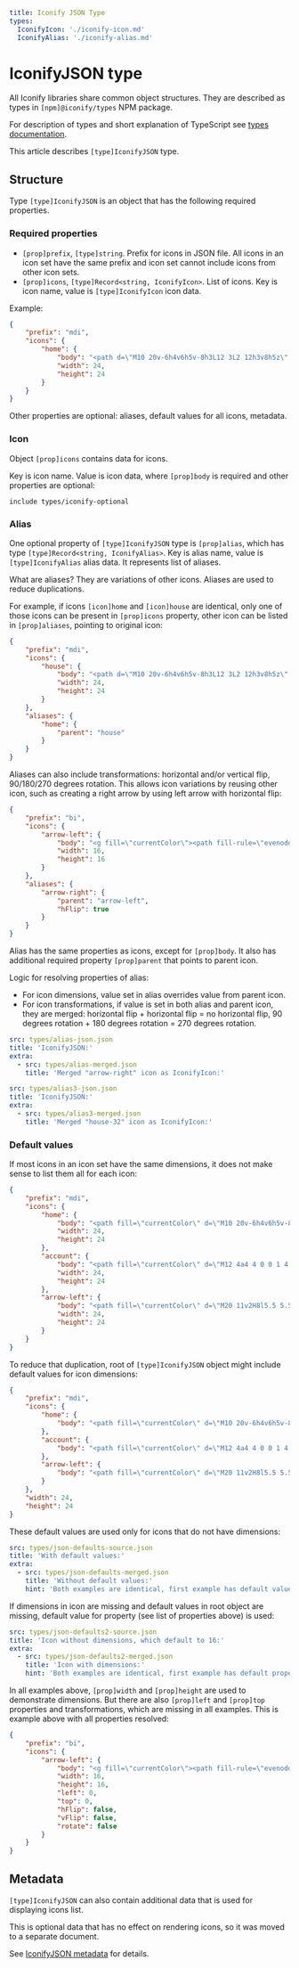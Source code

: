 ```yaml
title: Iconify JSON Type
types:
  IconifyIcon: './iconify-icon.md'
  IconifyAlias: './iconify-alias.md'
```

# IconifyJSON type

All Iconify libraries share common object structures. They are described as types in `[npm]@iconify/types` NPM package.

For description of types and short explanation of TypeScript see [types documentation](./index.md).

This article describes `[type]IconifyJSON` type.

## Structure

Type `[type]IconifyJSON` is an object that has the following required properties.

### Required properties

- `[prop]prefix`, `[type]string`. Prefix for icons in JSON file. All icons in an icon set have the same prefix and icon set cannot include icons from other icon sets.
- `[prop]icons`, `[type]Record<string, IconifyIcon>`. List of icons. Key is icon name, value is `[type]IconifyIcon` icon data.

Example:

```json
{
	"prefix": "mdi",
	"icons": {
		"home": {
			"body": "<path d=\"M10 20v-6h4v6h5v-8h3L12 3L2 12h3v8h5z\" fill=\"currentColor\"/>",
			"width": 24,
			"height": 24
		}
	}
}
```

Other properties are optional: aliases, default values for all icons, metadata.

### Icon

Object `[prop]icons` contains data for icons.

Key is icon name. Value is icon data, where `[prop]body` is required and other properties are optional:

`include types/iconify-optional`

### Alias

One optional property of `[type]IconifyJSON` type is `[prop]alias`, which has type `[type]Record<string, IconifyAlias>`. Key is alias name, value is `[type]IconifyAlias` alias data. It represents list of aliases.

What are aliases? They are variations of other icons. Aliases are used to reduce duplications.

For example, if icons `[icon]home` and `[icon]house` are identical, only one of those icons can be present in `[prop]icons` property, other icon can be listed in `[prop]aliases`, pointing to original icon:

```json
{
	"prefix": "mdi",
	"icons": {
		"house": {
			"body": "<path d=\"M10 20v-6h4v6h5v-8h3L12 3L2 12h3v8h5z\" fill=\"currentColor\"/>",
			"width": 24,
			"height": 24
		}
	},
	"aliases": {
		"home": {
			"parent": "house"
		}
	}
}
```

Aliases can also include transformations: horizontal and/or vertical flip, 90/180/270 degrees rotation. This allows icon variations by reusing other icon, such as creating a right arrow by using left arrow with horizontal flip:

```json
{
	"prefix": "bi",
	"icons": {
		"arrow-left": {
			"body": "<g fill=\"currentColor\"><path fill-rule=\"evenodd\" d=\"M5.854 4.646a.5.5 0 0 1 0 .708L3.207 8l2.647 2.646a.5.5 0 0 1-.708.708l-3-3a.5.5 0 0 1 0-.708l3-3a.5.5 0 0 1 .708 0z\"/><path fill-rule=\"evenodd\" d=\"M2.5 8a.5.5 0 0 1 .5-.5h10.5a.5.5 0 0 1 0 1H3a.5.5 0 0 1-.5-.5z\"/></g>",
			"width": 16,
			"height": 16
		}
	},
	"aliases": {
		"arrow-right": {
			"parent": "arrow-left",
			"hFlip": true
		}
	}
}
```

Alias has the same properties as icons, except for `[prop]body`. It also has additional required property `[prop]parent` that points to parent icon.

Logic for resolving properties of alias:

- For icon dimensions, value set in alias overrides value from parent icon.
- For icon transformations, if value is set in both alias and parent icon, they are merged: horizontal flip + horizontal flip = no horizontal flip, 90 degrees rotation + 180 degrees rotation = 270 degrees rotation.

```yaml
src: types/alias-json.json
title: 'IconifyJSON:'
extra:
  - src: types/alias-merged.json
    title: 'Merged "arrow-right" icon as IconifyIcon:'
```

```yaml
src: types/alias3-json.json
title: 'IconifyJSON:'
extra:
  - src: types/alias3-merged.json
    title: 'Merged "house-32" icon as IconifyIcon:'
```

### Default values

If most icons in an icon set have the same dimensions, it does not make sense to list them all for each icon:

```json
{
	"prefix": "mdi",
	"icons": {
		"home": {
			"body": "<path fill=\"currentColor\" d=\"M10 20v-6h4v6h5v-8h3L12 3L2 12h3v8h5Z\"/>",
			"width": 24,
			"height": 24
		},
		"account": {
			"body": "<path fill=\"currentColor\" d=\"M12 4a4 4 0 0 1 4 4a4 4 0 0 1-4 4a4 4 0 0 1-4-4a4 4 0 0 1 4-4m0 10c4.42 0 8 1.79 8 4v2H4v-2c0-2.21 3.58-4 8-4Z\"/>",
			"width": 24,
			"height": 24
		},
		"arrow-left": {
			"body": "<path fill=\"currentColor\" d=\"M20 11v2H8l5.5 5.5l-1.42 1.42L4.16 12l7.92-7.92L13.5 5.5L8 11h12Z\"/>",
			"width": 24,
			"height": 24
		}
	}
}
```

To reduce that duplication, root of `[type]IconifyJSON` object might include default values for icon dimensions:

```json
{
	"prefix": "mdi",
	"icons": {
		"home": {
			"body": "<path fill=\"currentColor\" d=\"M10 20v-6h4v6h5v-8h3L12 3L2 12h3v8h5Z\"/>"
		},
		"account": {
			"body": "<path fill=\"currentColor\" d=\"M12 4a4 4 0 0 1 4 4a4 4 0 0 1-4 4a4 4 0 0 1-4-4a4 4 0 0 1 4-4m0 10c4.42 0 8 1.79 8 4v2H4v-2c0-2.21 3.58-4 8-4Z\"/>"
		},
		"arrow-left": {
			"body": "<path fill=\"currentColor\" d=\"M20 11v2H8l5.5 5.5l-1.42 1.42L4.16 12l7.92-7.92L13.5 5.5L8 11h12Z\"/>"
		}
	},
	"width": 24,
	"height": 24
}
```

These default values are used only for icons that do not have dimensions:

```yaml
src: types/json-defaults-source.json
title: 'With default values:'
extra:
  - src: types/json-defaults-merged.json
    title: 'Without default values:'
    hint: 'Both examples are identical, first example has default values, second example does not.'
```

If dimensions in icon are missing and default values in root object are missing, default value for property (see list of properties above) is used:

```yaml
src: types/json-defaults2-source.json
title: 'Icon without dimensions, which default to 16:'
extra:
  - src: types/json-defaults2-merged.json
    title: 'Icon with dimensions:'
    hint: 'Both examples are identical, first example has default property values, second example has explicit dimensions.'
```

In all examples above, `[prop]width` and `[prop]height` are used to demonstrate dimensions. But there are also `[prop]left` and `[prop]top` properties and transformations, which are missing in all examples. This is example above with all properties resolved:

```json
{
	"prefix": "bi",
	"icons": {
		"arrow-left": {
			"body": "<g fill=\"currentColor\"><path fill-rule=\"evenodd\" d=\"M5.854 4.646a.5.5 0 0 1 0 .708L3.207 8l2.647 2.646a.5.5 0 0 1-.708.708l-3-3a.5.5 0 0 1 0-.708l3-3a.5.5 0 0 1 .708 0z\"/><path fill-rule=\"evenodd\" d=\"M2.5 8a.5.5 0 0 1 .5-.5h10.5a.5.5 0 0 1 0 1H3a.5.5 0 0 1-.5-.5z\"/></g>",
			"width": 16,
			"height": 16,
			"left": 0,
			"top": 0,
			"hFlip": false,
			"vFlip": false,
			"rotate": false
		}
	}
}
```

## Metadata

`[type]IconifyJSON` can also contain additional data that is used for displaying icons list.

This is optional data that has no effect on rendering icons, so it was moved to a separate document.

See [IconifyJSON metadata](./iconify-json-metadata.md) for details.
